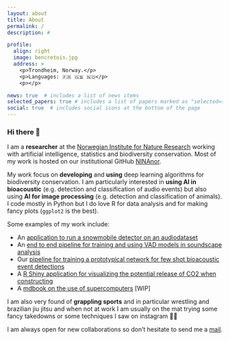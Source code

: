```yaml
---
layout: about
title: About
permalink: /
description: #

profile:
  align: right
  image: bencretois.jpg
  address: >
    <p>Trondheim, Norway.</p>
    <p>Languages: 🇫🇷 🇬🇧 🇳🇴️</p>
    <p></p>

news: true  # includes a list of news items
selected_papers: true # includes a list of papers marked as "selected={true}"
social: true  # includes social icons at the bottom of the page
---
```


### Hi there 👋

I am a **researcher** at the [Norwegian Institute for Nature Research](https://www.nina.no/english/home) working with artificial intelligence, statistics and biodiversity conservation. Most of my work is hosted on our institutional GitHub [NINAnor](https://github.com/NINAnor).

My work focus on **developing** and **using** deep learning algorithms for biodiversity conservation. I am particularly interested in **using AI in bioacoustic** (e.g. detection and classification of audio events) but also using **AI for image processing** (e.g. detection and classification of animals). I code mostly in Python but I do love R for data analysis and for making fancy plots (`ggplot2` is the best).

Some examples of my work include:

- An [application to run a snowmobile detector on an audiodataset](https://github.com/NINAnor/snowmobile_analyzer)
- An [end to end pipeline for training and using VAD models in soundscape analysis](https://github.com/NINAnor/ecoVAD)
- Our [pipeline for training a prototypical network for few shot bioacoustic event detections](https://github.com/NINAnor/rare_species_detections)
- A [R Shiny application for visualizing the potential release of CO2 when constructing](https://carbonviewer.nina.no/)
- A [mdbook on the use of supercomputers](https://ninanor.github.io/91126800_ML_and_associated_tech/) [WIP]

I am also very found of **grappling sports** and in particular wrestling and brazilian jiu jitsu and when not at work I am usually on the mat trying some fancy takedowns or some techniques I saw on instagram 🤼‍♂️

I am always open for new collaborations so don’t hesitate to send me a [mail](benjamin.cretois@nina.no).


